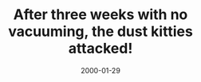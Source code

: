 ---
layout: base.njk
title : 'After three weeks with no vacuuming, the dust kitties attacked!' 
view_title : 'After three weeks with no vacuuming, the dust kitties attacked!' 
year : '2000' 
date : '2000-01-29' 
img_file : '/drawing/twoweeks.png' 
html_file : 'threeweeks' 
next_html : 'ilikemy.html' 
year_order : '89' 
permalink : "title/{{html_file}}.html"
---